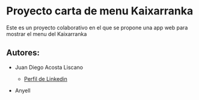 # Proyecto carta de menu Kaixarranka

Este es un proyecto colaborativo en el que se propone una app web para mostrar el menu del Kaixarranka 

## Autores:

- Juan Diego Acosta Liscano
  - [Perfil de Linkedin](https://www.linkedin.com/in/juan-diego-acosta-liscano-821ba619a/)
 
- Anyell
